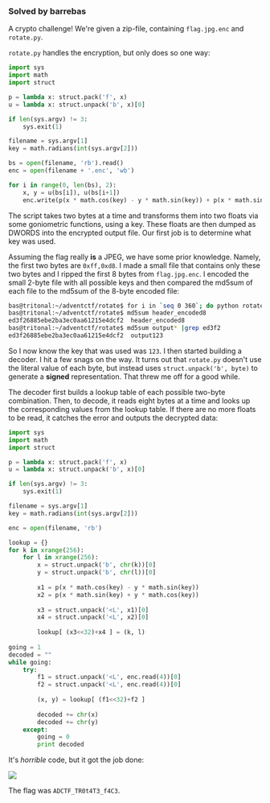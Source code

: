 ### Solved by barrebas

A crypto challenge! We're given a zip-file, containing `flag.jpg.enc` and `rotate.py`.

`rotate.py` handles the encryption, but only does so one way:

```python
import sys
import math
import struct

p = lambda x: struct.pack('f', x)
u = lambda x: struct.unpack('b', x)[0]

if len(sys.argv) != 3:
    sys.exit(1)

filename = sys.argv[1]
key = math.radians(int(sys.argv[2]))

bs = open(filename, 'rb').read()
enc = open(filename + '.enc', 'wb')

for i in range(0, len(bs), 2):
    x, y = u(bs[i]), u(bs[i+1])
    enc.write(p(x * math.cos(key) - y * math.sin(key)) + p(x * math.sin(key) + y * math.cos(key)))
```

The script takes two bytes at a time and transforms them into two floats via some goniometric functions, using a key. These floats are then dumped as DWORDS into the encrypted output file. Our first job is to determine what key was used. 

Assuming the flag really **is** a JPEG, we have some prior knowledge. Namely, the first two bytes are `0xff,0xd8`. I made a small file that contains only these two bytes and I ripped the first 8 bytes from `flag.jpg.enc`. I encoded the small 2-byte file with all possible keys and then compared the md5sum of each file to the md5sum of the 8-byte encoded file:

```bash
bas@tritonal:~/adventctf/rotate$ for i in `seq 0 360`; do python rotate.py ./header_real2 $i; mv header_real2.enc output$i; done
bas@tritonal:~/adventctf/rotate$ md5sum header_encoded8
ed3f26885ebe2ba3ec0aa61215e4dcf2  header_encoded8
bas@tritonal:~/adventctf/rotate$ md5sum output* |grep ed3f2
ed3f26885ebe2ba3ec0aa61215e4dcf2  output123
```

So I now know the key that was used was `123`. I then started building a decoder. I hit a few snags on the way. It turns out that `rotate.py` doesn't use the literal value of each byte, but instead uses `struct.unpack('b', byte)` to generate a **signed** representation. That threw me off for a good while. 

The decoder first builds a lookup table of each possible two-byte combination. Then, to decode, it reads eight bytes at a time and looks up the corresponding values from the lookup table. If there are no more floats to be read, it catches the error and outputs the decrypted data:

```python
import sys
import math
import struct

p = lambda x: struct.pack('f', x)
u = lambda x: struct.unpack('b', x)[0]

if len(sys.argv) != 3:
    sys.exit(1)

filename = sys.argv[1]
key = math.radians(int(sys.argv[2]))

enc = open(filename, 'rb')

lookup = {}
for k in xrange(256):
    for l in xrange(256):
        x = struct.unpack('b', chr(k))[0]
        y = struct.unpack('b', chr(l))[0]
        
        x1 = p(x * math.cos(key) - y * math.sin(key))
        x2 = p(x * math.sin(key) + y * math.cos(key))
        
        x3 = struct.unpack('<L', x1)[0]
        x4 = struct.unpack('<L', x2)[0]
        
        lookup[ (x3<<32)+x4 ] = (k, l)
        
going = 1
decoded = ""
while going:
    try:
        f1 = struct.unpack('<L', enc.read(4))[0]
        f2 = struct.unpack('<L', enc.read(4))[0]
        
        (x, y) = lookup[ (f1<<32)+f2 ]
        
        decoded += chr(x)
        decoded += chr(y)
    except:
        going = 0
        print decoded
```

It's *horrible* code, but it got the job done:

![](/images/2014/advent/rotate-flag.jpg)

The flag was `ADCTF_TR0t4T3_f4C3`. 

